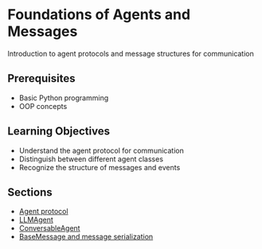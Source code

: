 # Foundations of Agents and Messages

Introduction to agent protocols and message structures for communication

## Prerequisites

* Basic Python programming
* OOP concepts

## Learning Objectives

* Understand the agent protocol for communication
* Distinguish between different agent classes
* Recognize the structure of messages and events

## Sections

* [Agent protocol](chapters/foundations-of-agents-and-messages/agent-protocol.md)
* [LLMAgent](chapters/foundations-of-agents-and-messages/llmagent.md)
* [ConversableAgent](chapters/foundations-of-agents-and-messages/conversableagent.md)
* [BaseMessage and message serialization](chapters/foundations-of-agents-and-messages/basemessage-and-message-serialization.md)
